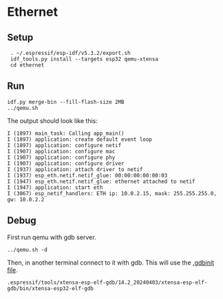 # Ethernet

## Setup

     . ~/.espressif/esp-idf/v5.3.2/export.sh
     idf_tools.py install --targets esp32 qemu-xtensa
     cd ethernet

## Run

    idf.py merge-bin --fill-flash-size 2MB
    ../qemu.sh

The output should look like this:

    I (1897) main_task: Calling app_main()
    I (1897) application: create default event loop
    I (1897) application: configure netif
    I (1907) application: configure mac
    I (1907) application: configure phy
    I (1907) application: configure driver
    I (1937) application: attach driver to netif
    I (1937) esp_eth.netif.netif_glue: 00:00:00:00:00:03
    I (1947) esp_eth.netif.netif_glue: ethernet attached to netif
    I (1947) application: start eth
    I (3067) esp_netif_handlers: ETH ip: 10.0.2.15, mask: 255.255.255.0, gw: 10.0.2.2

## Debug

First run qemu with gdb server.

    ../qemu.sh -d

Then, in another terminal connect to it with gdb. This will use the
[.gdbinit file](./.gdbinit).

    .espressif/tools/xtensa-esp-elf-gdb/14.2_20240403/xtensa-esp-elf-gdb/bin/xtensa-esp32-elf-gdb
